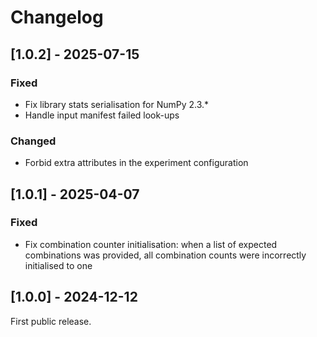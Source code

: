 # Changelog

## [1.0.2] - 2025-07-15

### Fixed

- Fix library stats serialisation for NumPy 2.3.*
- Handle input manifest failed look-ups

### Changed

- Forbid extra attributes in the experiment configuration

## [1.0.1] - 2025-04-07

### Fixed

- Fix combination counter initialisation: when a list of expected combinations was provided, all combination counts were incorrectly initialised to one

## [1.0.0] - 2024-12-12

First public release.
